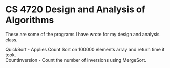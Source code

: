 # CS 4720 Design and Analysis of Algorithms 

These are some of the programs I have wrote for my design and analysis class. 

QuickSort - Applies Count Sort on 100000 elements array and return time it took. <br/>
CountInversion - Count the number of inversions using MergeSort.
